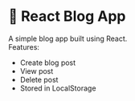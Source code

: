 # 📝 React Blog App

A simple blog app built using React.  
Features:
- Create blog post
- View post
- Delete post
- Stored in LocalStorage
